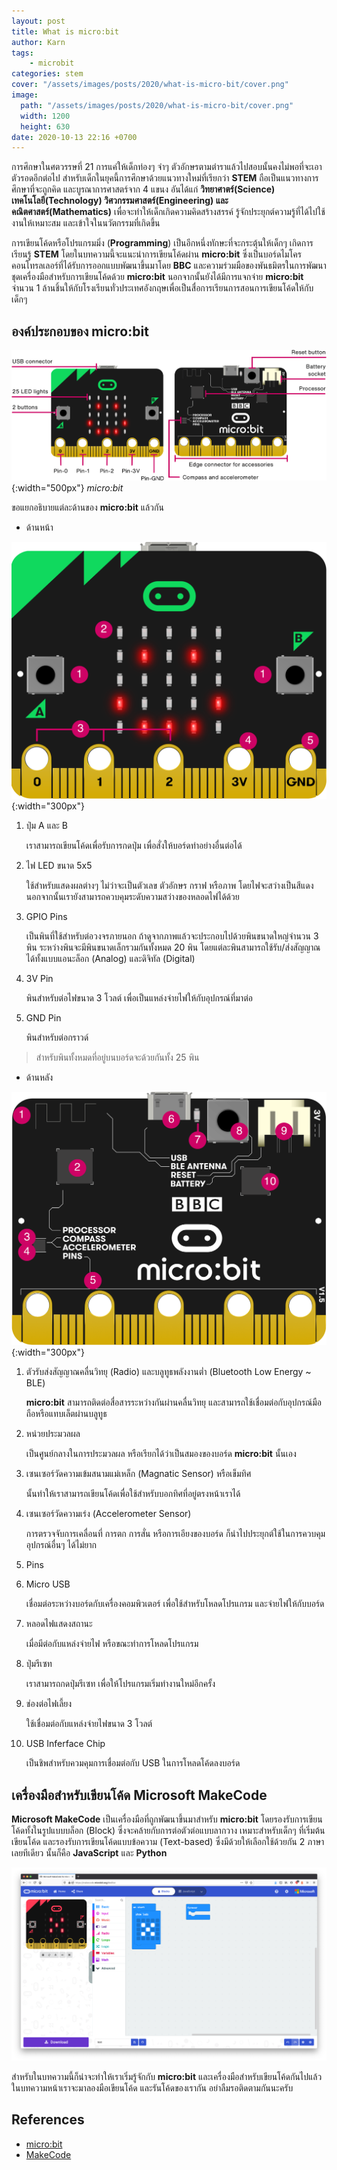 ```yaml
---
layout: post
title: What is micro:bit
author: Karn
tags:
    - microbit
categories: stem
cover: "/assets/images/posts/2020/what-is-micro-bit/cover.png"
image:
  path: "/assets/images/posts/2020/what-is-micro-bit/cover.png"
  width: 1200
  height: 630
date: 2020-10-13 22:16 +0700
---
```

การศึกษาในศตวรรษที่ 21 การแค่ให้เด็กท่องๆ จำๆ ตัวอักษรตามตำราแล้วไปสอบนั้นคงไม่พอที่จะเอาตัวรอดอีกต่อไป สำหรับเด็กในยุคนี้การศึกษาด้วยแนวทางใหม่ที่เรียกว่า **STEM** ถือเป็นแนวทางการศึกษาที่จะถูกคิด และบูรณาการศาสตร์จาก 4 แขนง อันได้แก่ **วิทยาศาตร์(Science) เทคโนโลยี(Technology) วิศวกรรมศาสตร์(Engineering) และคณิตศาสตร์(Mathematics)** เพื่อจะทำให้เด็กเกิดความคิดสร้างสรรค์ รู้จักประยุกต์ความรู้ที่ได้ไปใช้งานให้เหมาะสม และเข้าใจในนวัตกรรมที่เกิดขึ้น<!-- more -->

การเขียนโค้ดหรือโปรแกรมมิ่ง (**Programming**) เป็นอีกหนึ่งทักษะที่จะกระตุ้นให้เด็กๆ เกิดการเรียนรู้ **STEM** โดยในบทความนี้จะแนะนำการเขียนโค้ดผ่าน **micro:bit** ซึ่งเป็นบอร์ดไมโครคอนโทรลเลอร์ที่ได้รับการออกแบบพัฒนาขึ้นมาโดย **BBC** และความร่วมมือของพันธมิตรในการพัฒนาชุดเครื่องมือสำหรับการเขียนโค้ดด้วย **micro:bit** นอกจากนั้นยังได้มีการแจกจ่าย **micro:bit** จำนวน 1 ล้านชิ้นให้กับโรงเรียนทั่วประเทศอังกฤษเพื่อเป็นสื่อการเรียนการสอนการเขียนโค้ดให้กับเด็กๆ

## องค์ประกอบของ micro:bit

![Components](/assets/images/posts/2020/what-is-micro-bit/components.png){:width="500px"}
*micro:bit*

ขอแยกอธิบายแต่ละด้านของ **micro:bit** แล้วกัน

- ด้านหน้า

![Front](/assets/images/posts/2020/what-is-micro-bit/front.png){:width="300px"}

1. ปุ่ม A และ B

    เราสามารถเขียนโค้ดเพื่อรับการกดปุ่ม เพื่อสั่งให้บอร์ดทำอย่างอื่นต่อได้

2. ไฟ LED ขนาด 5x5

    ใช้สำหรับแสดงผลต่างๆ ไม่ว่าจะเป็นตัวเลข ตัวอักษร กราฟ หรือภาพ โดยไฟจะสว่างเป็นสีแดง นอกจากนั้นเรายังสามารถควบคุมระดับความสว่างของหลอดไฟได้ด้วย

3. GPIO Pins

    เป็นพินที่ใช้สำหรับต่อวงจรภายนอก ถ้าดูจากภาพแล้วจะประกอบไปด้วยพินขนาดใหญ่จำนวน 3 พิน ระหว่างพินจะมีพินขนาดเล็กรวมกันทั้งหมด 20 พิน โดยแต่ละพินสามารถใช้รับ/ส่งสัญญาณได้ทั้งแบบแอนะล็อก (Analog) และดิจิทัล (Digital)

4. 3V Pin

    พินสำหรับต่อไฟขนาด 3 โวลต์ เพื่อเป็นแหล่งจ่ายไฟให้กับอุปกรณ์ที่มาต่อ

5. GND Pin

    พินสำหรับต่อกราวด์

> สำหรับพินทั้งหมดที่อยู่บนบอร์ดจะด้วยกันทั้ง 25 พิน

- ด้านหลัง

![Front](/assets/images/posts/2020/what-is-micro-bit/back.png){:width="300px"}

1. ตัวรับส่งสัญญาณคลื่นวิทยุ (Radio) และบลูทูธพลังงานต่ำ (Bluetooth Low Energy ~ BLE)

    **micro:bit** สามารถติดต่อสื่อสารระหว่างกันผ่านคลื่นวิทยุ และสามารถใช้เชื่อมต่อกับอุปกรณ์มือถือหรือแทบเล็ตผ่านบลูทูธ

2. หน่วยประมวลผล

    เป็นศูนย์กลางในการประมวลผล หรือเรียกได้ว่าเป็นสมองของบอร์ด **micro:bit** นั้นเอง

3. เซนเซอร์วัดความเข้มสนามแม่เหล็ก (Magnatic Sensor) หรือเข็มทิศ

    นั้นทำให้เราสามารถเขียนโค้ดเพื่อใช้สำหรับบอกทิศที่อยู่ตรงหน้าเราได้

4. เซนเซอร์วัดความเร่ง (Accelerometer Sensor)

    การตรวจจับการเคลื่อนที่ การตก การสั่น หรือการเอียงของบอร์ด ก็นำไปประยุกต์ใช้ในการควบคุมอุปกรณ์อื่นๆ ได้ไม่ยาก

5. Pins

6. Micro USB

    เชื่อมต่อระหว่างบอร์ดกับเครื่องคอมพิวเตอร์ เพื่อใช้สำหรับโหลดโปรแกรม และจ่ายไฟให้กับบอร์ด
    
7. หลอดไฟแสดงสถานะ

    เมื่อมีต่อกับแหล่งจ่ายไฟ หรือขณะทำการโหลดโปรแกรม

8. ปุ่มรีเซท

    เราสามารถกดปุ่มรีเซท เพื่อให้โปรแกรมเริ่มทำงานใหม่อีกครั้ง

9. ช่องต่อไฟเลี้ยง

    ใช้เชื่อมต่อกับแหล่งจ่ายไฟขนาด 3 โวลต์

10. USB Inferface Chip

    เป็นชิพสำหรับควมคุมการเชื่อมต่อกับ USB ในการโหลดโค้ดลงบอร์ด

## เครื่องมือสำหรับเขียนโค้ด Microsoft MakeCode

**Microsoft MakeCode** เป็นเครื่องมือที่ถูกพัฒนาขึ้นมาสำหรับ **micro:bit** โดยรองรับการเขียนโค้ดทั้งในรูปแบบบล็อก (Block) ซึ่งจะคล้ายกับการต่อตัวต่อแบบลากวาง เหมาะสำหรับเด็กๆ ที่เริ่มต้นเขียนโค้ด และรองรับการเขียนโค้ดแบบข้อความ (Text-based) ซึ่งมีด้วยให้เลือกใช้ด้วยกัน 2 ภาษาเลยทีเดียว นั้นก็คือ **JavaScript** และ **Python**

![MakeCode](/assets/images/posts/2020/what-is-micro-bit/makecode.png)

สำหรับในบทความนี้ก็น่าจะทำให้เราเริ่มรู้จักกับ **micro:bit** และเครื่องมือสำหรับเขียนโค้ดกันไปแล้ว ในบทความหน้าเราจะมาลองมือเขียนโค้ด และรันโค้ดของเรากัน อย่าลืมรอติดตามกันนะครับ

## References
- [micro:bit](https://www.microbit.org)
- [MakeCode](https://makecode.microbit.org/)
